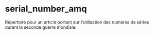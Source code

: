 # serial_number_amq
Répertoire pour un article portant sur l'utilisation des numéros de séries durant la seconde guerre mondiale.
